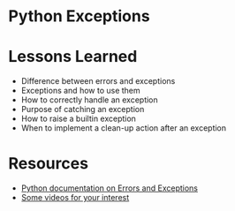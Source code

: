 # Python Exceptions

# Lessons Learned
* Difference between errors and exceptions
* Exceptions and how to use them
* How to correctly handle an exception
* Purpose of catching an exception
* How to raise a builtin exception
* When to implement a clean-up action after an exception

# Resources
* [Python documentation on Errors and Exceptions](https://docs.python.org/3/tutorial/errors.html)
* [Some videos for your interest](https://www.youtube.com/watch?v=7vbgD-3s-w4)
